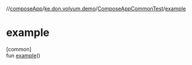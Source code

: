 //[composeApp](../../../index.md)/[ke.don.volyum.demo](../index.md)/[ComposeAppCommonTest](index.md)/[example](example.md)

# example

[common]\
fun [example](example.md)()